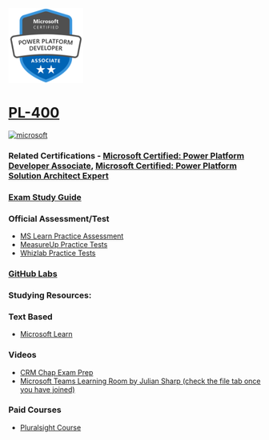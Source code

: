 <img src="/Images/certs/pl-400.png" width="150" height="150">

# [PL-400](https://learn.microsoft.com/certifications/exams/pl-400)

<a href='https://learn.microsoft.com/en-us/certifications/browse/?type=role-based&levels=intermediate' target="_blank"><img alt='microsoft' src='https://img.shields.io/badge/associate-100000?style=for-the-badge&logo=microsoft&logoColor=white&labelColor=0078D4&color=212221'/></a> 

### Related Certifications - [Microsoft Certified: Power Platform Developer Associate](https://learn.microsoft.com/en-us/certifications/power-platform-developer-associate), [Microsoft Certified: Power Platform Solution Architect Expert](https://learn.microsoft.com/en-us/certifications/power-platform-solution-architect-expert)

### [Exam Study Guide](https://aka.ms/pl400-studyguide)

### Official Assessment/Test
- [MS Learn Practice Assessment](https://learn.microsoft.com/certifications/exams/pl-400/practice/assessment?assessment-type=practice&assessmentId=66)
- [MeasureUp Practice Tests](https://www.measureup.com/microsoft-practice-test-pl-400-microsoft-power-platform-developer.html)
- [Whizlab Practice Tests](https://www.whizlabs.com/microsoft-power-platform-developer-pl400/)

### [GitHub Labs](https://github.com/MicrosoftLearning/PL-400_Microsoft-Power-Platform-Developer/tree/master/Instructions/Labs)

### Studying Resources:

### Text Based
- [Microsoft Learn](https://learn.microsoft.com/certifications/exams/pl-400)
### Videos
- [CRM Chap Exam Prep](https://youtube.com/playlist?list=PLAuip8FYPopS-eY6AbOBNBzA4XM0g2a6b)
- [Microsoft Teams Learning Room by Julian Sharp (check the file tab once you have joined)](https://teams.microsoft.com/l/channel/19%3af47f5a017e9e44beb9340dfd21ac99ae%40thread.tacv2/Certification%2520Study%2520Groups?groupId=96c164d4-8ab0-400c-8f12-afeb32486a60&tenantId=b4c9f32e-da17-4ded-9c95-ce9da38f25d9)
### Paid Courses
- [Pluralsight Course](https://www.pluralsight.com/paths/microsoft-power-platform-developer-pl-400)
